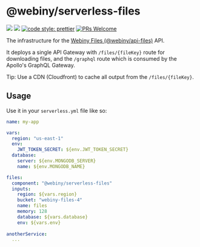 # @webiny/serverless-files
[![](https://img.shields.io/npm/dw/@webiny/serverless-files.svg)](https://www.npmjs.com/package/@webiny/serverless-files) 
[![](https://img.shields.io/npm/v/@webiny/serverless-files.svg)](https://www.npmjs.com/package/@webiny/serverless-files)
[![code style: prettier](https://img.shields.io/badge/code_style-prettier-ff69b4.svg?style=flat-square)](https://github.com/prettier/prettier)
[![PRs Welcome](https://img.shields.io/badge/PRs-welcome-brightgreen.svg?style=flat-square)](http://makeapullrequest.com)

The infrastructure for the [Webiny Files (@webiny/api-files)](../../packages/api-files) API. 

It deploys a single API Gateway with `/files/{fileKey}` route for downloading files, and 
the `/graphql` route which is consumed by the Apollo's GraphQL Gateway.

Tip: Use a CDN (Cloudfront) to cache all output from the `/files/{fileKey}`.

## Usage
Use it in your `serverless.yml` file like so:

```yaml
name: my-app

vars:
  region: "us-east-1"
  env:
    JWT_TOKEN_SECRET: ${env.JWT_TOKEN_SECRET}
  database:
    server: ${env.MONGODB_SERVER}
    name: ${env.MONGODB_NAME}

files:
  component: "@webiny/serverless-files"
  inputs:
    region: ${vars.region}
    bucket: "webiny-files-4"
    name: files
    memory: 128
    database: ${vars.database}
    env: ${vars.env}
    
anotherService:
  ...    
```

